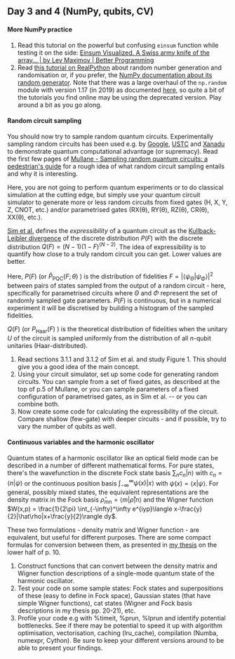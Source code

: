## Day 3 and 4 (NumPy, qubits, CV)


#### More NumPy practice

1. Read this tutorial on the powerful but confusing `einsum` function while testing it on the side: [Einsum Visualized. A Swiss army knife of the array… | by Lev Maximov | Better Programming](https://betterprogramming.pub/einsum-visualized-c050903145ef)
2. Read [this tutorial on RealPython](https://realpython.com/numpy-random-number-generator/) about random number generation and randomisation or, if you prefer, the [NumPy documentation about its random generator](https://numpy.org/doc/stable/reference/random/generator.html). Note that there was a large overhaul of the `np.random` module with version 1.17 (in 2019) as documented [here](https://numpy.org/doc/stable/reference/random/new-or-different.html), so quite a bit of the tutorials you find online may be using the deprecated version. Play around a bit as you go along.

#### Random circuit sampling

You should now try to sample random quantum circuits. Experimentally sampling random circuits has been used e.g. by [Google](https://www.nature.com/articles/s41586-019-1666-5), [USTC](https://www.science.org/doi/full/10.1126/science.abe8770) and [Xanadu](https://www.nature.com/articles/s41586-022-04725-x) to demonstrate quantum computational advantage (or supremacy). Read the first few pages of [Mullane - Sampling random quantum circuits: a pedestrian's guide](https://arxiv.org/abs/2007.07872) for a rough idea of what random circuit sampling entails and why it is interesting.

Here, you are not going to perform quantum experiments or to do classical simulation at the cutting edge, but simply use your quantum circuit simulator to generate more or less random circuits from fixed gates (H, X, Y, Z, CNOT, etc.) and/or parametrised gates (RX(θ), RY(θ), RZ(θ), CR(θ), XX(θ), etc.).

[Sim et al.](https://onlinelibrary.wiley.com/doi/abs/10.1002/qute.201900070) defines the _expressibility_ of a quantum circuit as the [Kullback-Leibler divergence](https://omni.wikiwand.com/en/articles/Kullback%E2%80%93Leibler_divergence#Definition) of the discrete distribution $P(F)$ with the discrete distribution $Q(F)=(N-1)(1-F)^{(N-2)}$. The idea of expressibility is to quantify how close to a truly random circuit you can get. Lower values are better.

Here, $P(F)$ (or $\hat P_\text{PQC}(F;\theta)$ ) is the distribution of fidelities $F = |\langle\psi_\Theta| \psi_\Phi\rangle|^2$ between pairs of states sampled from the output of a random circuit - here, specifically for parametrised circuits where $\Theta$ and $\Phi$ represent the set of randomly sampled gate parameters. $P(F)$ is continuous, but in a numerical experiment it will be discretised by building a histogram of the sampled fidelities.

$Q(F)$ (or $P_\text{Haar}(F)$ ) is the theoretical distribution of fidelities when the unitary $U$ of the circuit is sampled uniformly from the distribution of all $n$-qubit unitaries (Haar-distributed).

1. Read sections 3.1.1 and 3.1.2 of Sim et al. and study Figure 1. This should give you a good idea of the main concept.
2. Using your circuit simulator, set up some code for generating random circuits. You can sample from a set of fixed gates, as described at the top of p.5 of Mullane, or you can sample parameters of a fixed configuration of parametrised gates, as in Sim et al. -- or you can combine both.
3. Now create some code for calculating the expressibility of the circuit. Compare shallow (few-gate) with deeper circuits - and if possible, try to vary the number of qubits as well.
#### Continuous variables and the harmonic oscillator

Quantum states of a harmonic oscillator like an optical field mode can be described in a number of different mathematical forms. For pure states, there's the wavefunction in the discrete Fock state basis $\sum_n c_n|n\rangle$ with $c_n=\langle n|\psi\rangle$ or the continuous position basis $\int_{-\infty}^\infty \psi(x)|x\rangle$ with $\psi(x)=\langle x|\psi\rangle$. For general, possibly mixed states, the equivalent representations are the density matrix in the Fock basis $\hat\rho_{mn} = \langle m|\hat\rho|n \rangle$ and the Wigner function $W(x,p) = \frac{1}{2\pi} \int_{-\infty}^\infty e^{iyp}\langle x-\frac{y}{2}|\hat\rho|x+\frac{y}{2}\rangle dy$.

These two formulations - density matrix and Wigner function - are equivalent, but useful for different purposes. There are some compact formulas for conversion between them, as presented in [my thesis](https://www.researchgate.net/profile/Jonas-Neergaard-Nielsen/publication/236134209_Generation_of_single_photons_and_Schrodinger_kitten_states_of_light/links/5411626e0cf29e4a232953a5/Generation-of-single-photons-and-Schroedinger-kitten-states-of-light.pdf) on the lower half of p. 10. 

1. Construct functions that can convert between the density matrix and Wigner function descriptions of a single-mode quantum state of the harmonic oscillator.
2. Test your code on some sample states: Fock states and superpositions of these (easy to define in Fock space), Gaussian states (that have simple Wigner functions), cat states (Wigner and Fock basis descriptions in my thesis pp. 20-21), etc.
3. Profile your code e.g with %timeit, %prun, %lprun and identify potential bottlenecks. See if there may be potential to speed it up with algorithm optimisation, vectorisation, caching (lru_cache), compilation (Numba, numexpr, Cython). 
   Be sure to keep your different versions around to be able to present your findings.

